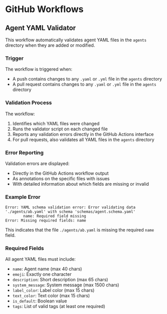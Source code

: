 # GitHub Workflows

## Agent YAML Validator

This workflow automatically validates agent YAML files in the `agents` directory when they are added or modified.

### Trigger

The workflow is triggered when:

- A push contains changes to any `.yaml` or `.yml` file in the `agents` directory
- A pull request contains changes to any `.yaml` or `.yml` file in the `agents` directory

### Validation Process

The workflow:

1. Identifies which YAML files were changed
2. Runs the validator script on each changed file
3. Reports any validation errors directly in the GitHub Actions interface
4. For pull requests, also validates all YAML files in the `agents` directory

### Error Reporting

Validation errors are displayed:

- Directly in the GitHub Actions workflow output
- As annotations on the specific files with issues
- With detailed information about which fields are missing or invalid

### Example Error

```
Error: YAML schema validation error: Error validating data './agents/ab.yaml' with schema 'schemas/agent.schema.yaml'
        name: Required field missing
Error: Missing required fields: name
```

This indicates that the file `./agents/ab.yaml` is missing the required `name` field.

### Required Fields

All agent YAML files must include:

- `name`: Agent name (max 40 chars)
- `emoji`: Exactly one character
- `description`: Short description (max 65 chars)
- `system_message`: System message (max 1500 chars)
- `label_color`: Label color (max 15 chars)
- `text_color`: Text color (max 15 chars)
- `is_default`: Boolean value
- `tags`: List of valid tags (at least one required)
